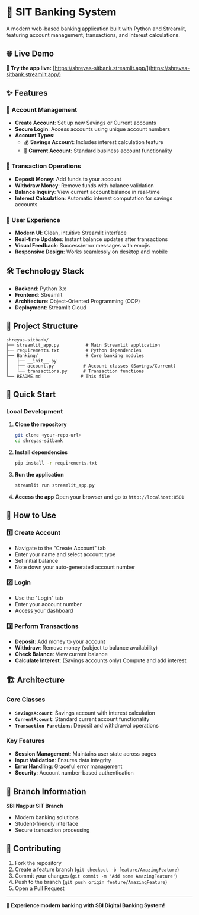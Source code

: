 # 🏦 SIT Banking System

A modern web-based banking application built with Python and Streamlit, featuring account management, transactions, and interest calculations.

## 🌐 Live Demo

**🚀 Try the app live:** [https://shreyas-sitbank.streamlit.app/](https://shreyas-sitbank.streamlit.app/)

## ✨ Features

### 🔐 Account Management
- **Create Account**: Set up new Savings or Current accounts
- **Secure Login**: Access accounts using unique account numbers
- **Account Types**: 
  - 💰 **Savings Account**: Includes interest calculation feature
  - 🏢 **Current Account**: Standard business account functionality

### 💸 Transaction Operations
- **Deposit Money**: Add funds to your account
- **Withdraw Money**: Remove funds with balance validation
- **Balance Inquiry**: View current account balance in real-time
- **Interest Calculation**: Automatic interest computation for savings accounts

### 🎨 User Experience
- **Modern UI**: Clean, intuitive Streamlit interface
- **Real-time Updates**: Instant balance updates after transactions
- **Visual Feedback**: Success/error messages with emojis
- **Responsive Design**: Works seamlessly on desktop and mobile

## 🛠️ Technology Stack

- **Backend**: Python 3.x
- **Frontend**: Streamlit
- **Architecture**: Object-Oriented Programming (OOP)
- **Deployment**: Streamlit Cloud

## 📁 Project Structure

```
shreyas-sitbank/
├── streamlit_app.py          # Main Streamlit application
├── requirements.txt          # Python dependencies
├── Banking/                  # Core banking modules
│   ├── __init__.py
│   ├── account.py           # Account classes (Savings/Current)
│   └── transactions.py      # Transaction functions
└── README.md               # This file
```

## 🚀 Quick Start

### Local Development

1. **Clone the repository**
   ```bash
   git clone <your-repo-url>
   cd shreyas-sitbank
   ```

2. **Install dependencies**
   ```bash
   pip install -r requirements.txt
   ```

3. **Run the application**
   ```bash
   streamlit run streamlit_app.py
   ```

4. **Access the app**
   Open your browser and go to `http://localhost:8501`

## 📖 How to Use

### 1️⃣ **Create Account**
- Navigate to the "Create Account" tab
- Enter your name and select account type
- Set initial balance
- Note down your auto-generated account number

### 2️⃣ **Login**
- Use the "Login" tab
- Enter your account number
- Access your dashboard

### 3️⃣ **Perform Transactions**
- **Deposit**: Add money to your account
- **Withdraw**: Remove money (subject to balance availability)
- **Check Balance**: View current balance
- **Calculate Interest**: (Savings accounts only) Compute and add interest

## 🏗️ Architecture

### Core Classes
- **`SavingsAccount`**: Savings account with interest calculation
- **`CurrentAccount`**: Standard current account functionality
- **`Transaction Functions`**: Deposit and withdrawal operations

### Key Features
- **Session Management**: Maintains user state across pages
- **Input Validation**: Ensures data integrity
- **Error Handling**: Graceful error management
- **Security**: Account number-based authentication

## 🌟 Branch Information

**SBI Nagpur SIT Branch**
- Modern banking solutions
- Student-friendly interface
- Secure transaction processing

## 🤝 Contributing

1. Fork the repository
2. Create a feature branch (`git checkout -b feature/AmazingFeature`)
3. Commit your changes (`git commit -m 'Add some AmazingFeature'`)
4. Push to the branch (`git push origin feature/AmazingFeature`)
5. Open a Pull Request

---

**🏦 Experience modern banking with SBI Digital Banking System!**
